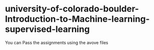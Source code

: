 # university-of-colorado-boulder-Introduction-to-Machine-learning-supervised-learning
You can Pass the assignments using the avove files
